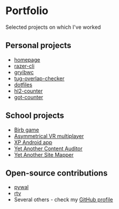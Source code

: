 # Portfolio
Selected projects on which I've worked

## Personal projects
- [homepage](https://github.com/LoLei/lolei.github.io)
- [razer-cli](https://github.com/LoLei/razer-cli)
- [gryibwc](https://github.com/LoLei/gryibwc)
- [tug-overlap-checker](https://github.com/LoLei/tug-overlap-checker)
- [dotfiles](https://github.com/LoLei/dotfiles)
- [hl2-counter](https://github.com/LoLei/hl2-counter)
- [got-counter](https://github.com/LoLei/got-counter)

## School projects
- [Birb game](https://tulsd.itch.io/birb)
- [Asymmetrical VR multiplayer](https://tulsd.itch.io/gdd2)
- [XP Android app](https://github.com/LoLei/sw-ss16)
- [Yet Another Content Auditor](https://github.com/LoLei/YACA)
- [Yet Another Site Mapper](https://github.com/LoLei/YASM)

## Open-source contributions
- [pywal](https://github.com/dylanaraps/pywal)
- [rtv](https://github.com/michael-lazar/rtv)
- Several others - check my [GitHub profile](https://github.com/LoLei)
